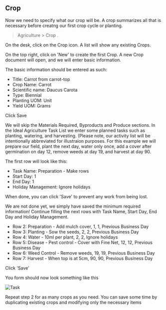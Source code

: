 ## Crop

Now we need to specify what our crop will be. A crop summarizes all that is necessary before creatng our first crop cycle or planting.

> Agriculture > Crop .

On the desk, click on the Crop icon. A list will show any existing Crops.

On the top right, click on 'New' to create the first Crop. A new Crop document will open, and we will enter basic information.

The basic information should be entered as such:

*   Title: Carrot from carrot-top
*   Crop Name: Carrot
*   Scientific name: Daucus Carota
*   Type: Biennial
*   Planting UOM: Unit
*   Yield UOM: Grams

Click Save

We will skip the Materials Required, Byproducts and Produce sections. In the Ideal Agriculture Task List we enter some planned tasks such as planting, watering, and harvesting. (Please note, our activity list will be intentionally abbreviated for illustraion purposes. For this example we will prepare our field, plant the next day, water only once, add a cover after germination on day 12, remove weeds at day 19, and harvest at day 90.

The first row will look like this:

*   Task Name: Preparation - Make rows
*   Start Day: 1
*   End Day: 1
*   Holiday Management: Ignore holidays

When done, you can click 'Save' to prevent any work from being lost.

We are not done yet, we simply have saved the minimum required information! Continue filling the next rows with Task Name, Start Day, End Day and Holiday Management.

*   Row 2: Preparation - Add mulch cover, 1, 1, Previous Business Day
*   Row 3: Planting - Sow the seeds, 2, 2, Previous Business Day
*   Row 4: Water - 10ml per plant, 2, 2, Ignore holidays
*   Row 5: Disease - Pest control - Cover with Fine Net, 12, 12, Previous Business Day
*   Row 6: Weed Control - Remove weeds, 19, 19, Previous Business Day
*   Row 7: Harvest - When top is at 5cm, 90, 90, Previous Business Day

Click 'Save'

You form should now look something like this

![Task](https://docs.erpnext.com/files/crop.png)

Repeat step 2 for as many crops as you need. You can save some time by duplicating existing crops and modifying only the necessary items